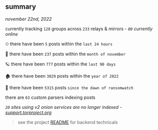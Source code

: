 
## summary
_november 22nd, 2022_

currently tracking `128` groups across `233` relays & mirrors - _`80` currently online_

⏲ there have been `5` posts within the `last 24 hours`

🦈 there have been `237` posts within the `month of november`

🪐 there have been `777` posts within the `last 90 days`

🏚 there have been `3029` posts within the `year of 2022`

🦕 there have been `5315` posts `since the dawn of ransomwatch`

there are `63` custom parsers indexing posts

_`20` sites using v2 onion services are no longer indexed - [support.torproject.org](https://support.torproject.org/onionservices/v2-deprecation/)_

> see the project [README](https://github.com/joshhighet/ransomwatch#ransomwatch--) for backend technicals
